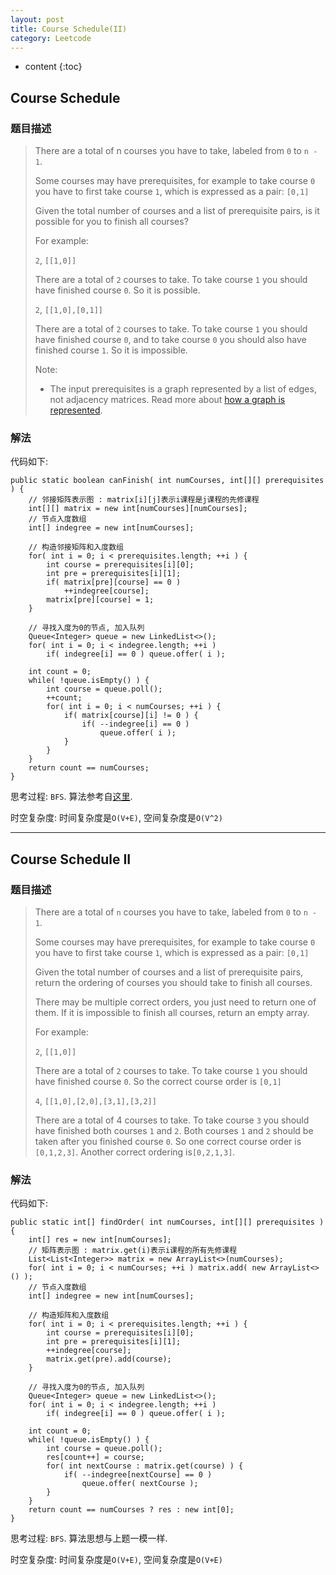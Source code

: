 ```yaml
---
layout: post
title: Course Schedule(II)
category: Leetcode
---
```


* content
{:toc}

## Course Schedule

### 题目描述

> There are a total of n courses you have to take, labeled from `0` to `n - 1`.
>
> Some courses may have prerequisites, for example to take course `0` you have to first take course `1`, which is expressed as a pair: `[0,1]`
>
> Given the total number of courses and a list of prerequisite pairs, is it possible for you to finish all courses?
>
> For example:
>
> `2`, `[[1,0]]`
>
> There are a total of `2` courses to take. To take course `1` you should have finished course `0`. So it is possible.
>
> `2`, `[[1,0],[0,1]]`
>
> There are a total of `2` courses to take. To take course `1` you should have finished course `0`, and to take course `0` you should also have finished course `1`. So it is impossible.
>
> Note:
>
> * The input prerequisites is a graph represented by a list of edges, not adjacency matrices. Read more about [how a graph is represented](https://www.khanacademy.org/computing/computer-science/algorithms/graph-representation/a/representing-graphs).

### 解法

代码如下:

    public static boolean canFinish( int numCourses, int[][] prerequisites ) {
        // 邻接矩阵表示图 : matrix[i][j]表示i课程是j课程的先修课程
        int[][] matrix = new int[numCourses][numCourses];
        // 节点入度数组
        int[] indegree = new int[numCourses];

        // 构造邻接矩阵和入度数组
        for( int i = 0; i < prerequisites.length; ++i ) {
            int course = prerequisites[i][0];
            int pre = prerequisites[i][1];
            if( matrix[pre][course] == 0 )
                ++indegree[course];
            matrix[pre][course] = 1;
        }

        // 寻找入度为0的节点, 加入队列
        Queue<Integer> queue = new LinkedList<>();
        for( int i = 0; i < indegree.length; ++i )
            if( indegree[i] == 0 ) queue.offer( i );

        int count = 0;
        while( !queue.isEmpty() ) {
            int course = queue.poll();
            ++count;
            for( int i = 0; i < numCourses; ++i ) {
                if( matrix[course][i] != 0 ) {
                    if( --indegree[i] == 0 )
                        queue.offer( i );
                }
            }
        }
        return count == numCourses;
    }

思考过程: `BFS`. 算法参考自[这里](https://leetcode.com/discuss/35578/easy-bfs-topological-sort-java).

时空复杂度: 时间复杂度是`O(V+E)`, 空间复杂度是`O(V^2)`

- - -

## Course Schedule II

### 题目描述

> There are a total of `n` courses you have to take, labeled from `0` to `n - 1`.
>
> Some courses may have prerequisites, for example to take course `0` you have to first take course `1`, which is expressed as a pair: `[0,1]`
>
> Given the total number of courses and a list of prerequisite pairs, return the ordering of courses you should take to finish all courses.
>
> There may be multiple correct orders, you just need to return one of them. If it is impossible to finish all courses, return an empty array.
>
> For example:
>
> `2`, `[[1,0]]`
>
> There are a total of `2` courses to take. To take course `1` you should have finished course `0`. So the correct course order is `[0,1]`
>
> `4`, `[[1,0],[2,0],[3,1],[3,2]]`
>
> There are a total of 4 courses to take. To take course `3` you should have finished both courses `1` and `2`. Both courses `1` and `2` should be taken after you finished course `0`. So one correct course order is `[0,1,2,3]`. Another correct ordering is`[0,2,1,3]`.

### 解法

代码如下:

    public static int[] findOrder( int numCourses, int[][] prerequisites ) {
        int[] res = new int[numCourses];
        // 矩阵表示图 : matrix.get(i)表示i课程的所有先修课程
        List<List<Integer>> matrix = new ArrayList<>(numCourses);
        for( int i = 0; i < numCourses; ++i ) matrix.add( new ArrayList<>() ); 
        // 节点入度数组
        int[] indegree = new int[numCourses];

        // 构造矩阵和入度数组
        for( int i = 0; i < prerequisites.length; ++i ) {
            int course = prerequisites[i][0];
            int pre = prerequisites[i][1];
            ++indegree[course];
            matrix.get(pre).add(course);
        }

        // 寻找入度为0的节点, 加入队列
        Queue<Integer> queue = new LinkedList<>();
        for( int i = 0; i < indegree.length; ++i )
            if( indegree[i] == 0 ) queue.offer( i );

        int count = 0;
        while( !queue.isEmpty() ) {
            int course = queue.poll();
            res[count++] = course;
            for( int nextCourse : matrix.get(course) ) {
                if( --indegree[nextCourse] == 0 )
                    queue.offer( nextCourse );
            }
        }
        return count == numCourses ? res : new int[0];
    }

思考过程: `BFS`. 算法思想与上题一模一样.

时空复杂度: 时间复杂度是`O(V+E)`, 空间复杂度是`O(V+E)`